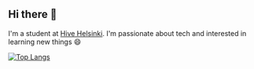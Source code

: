## Hi there 👋
I'm a student at [Hive Helsinki](https://www.hive.fi/en/).
I'm passionate about tech and interested in learning new things 😄

[![Top Langs](https://github-readme-stats.vercel.app/api/top-langs/?username=hieutrpham&show_icons=true&theme=tokyonight)](https://github.com/anuraghazra/github-readme-stats)

<!--
**hieutrpham/hieutrpham** is a ✨ _special_ ✨ repository because its `README.md` (this file) appears on your GitHub profile.

Here are some ideas to get you started:

- 🔭 I’m currently working on ...
- 🌱 I’m currently learning ...
- 👯 I’m looking to collaborate on ...
- 🤔 I’m looking for help with ...
- 💬 Ask me about ...
- 📫 How to reach me: ...
- 😄 Pronouns: ...
- ⚡ Fun fact: ...
-->

